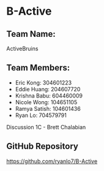 # B-Active

## Team Name:
ActiveBruins

## Team Members:
- Eric Kong: 304601223
- Eddie Huang: 204607720
- Krishna Babu: 604460009
- Nicole Wong: 104651105
- Ramya Satish: 104601436
- Ryan Lo: 704579791

Discussion 1C - Brett Chalabian

## GitHub Repository
https://github.com/ryanlo7/B-Active
